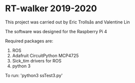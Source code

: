 # RT-walker 2019-2020

This project was carried out by Eric Trollsås and Valentine Lin

The software was designed for the Raspberry Pi 4



Required packages are:
1. ROS
2. Adafruit CircuitPython MCP4725
3. Sick_tim drivers for ROS
4. python 3


To run:
'python3 ssTest3.py' 

